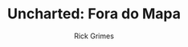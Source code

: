 ---
layout: post
author: Rick Grimes
category: Filmes
post_date: '2022-04-15T17:54:10.808Z'
post_modified: '2022-04-15T17:54:10.808Z'
title: 'Uncharted: Fora do Mapa'
description: 'Baseado no videogame de sucesso, em Uncharted, o caçador de tesouros Nathan Drake, descendente do explorador Francis Drake, inicia uma jornada em busca de um tesouro na lendária cidade sul americana de El Dorado. Lá, acabam sendo perseguidos por um grupo de mercenários que também busca o tesouro perdido.'
poster_path: /tlZpSxYuBRoVJBOpUrPdQe9FmFq.jpg
tmdb_id: 335787
imdb_id: tt1464335
runtime: 116
release_date: '2022-02-10'
genres:
  - Ação
  - Aventura
casts:
  - Tom Holland
  - Mark Wahlberg
  - Antonio Banderas
  - Sophia Ali
  - Tati Gabrielle
  - Steven Waddington
crews:
  - Ruben Fleischer
trailer: R68xqaxgTSI
certification: 12
adult: false
vote_average: 7.0
vote_count: 943
qualitys:
  - 1080p
  - 720p
audios:
  - Dual Áudio
  - Português
  - Inglês
extensions:
  - mkv
  - mp4
---